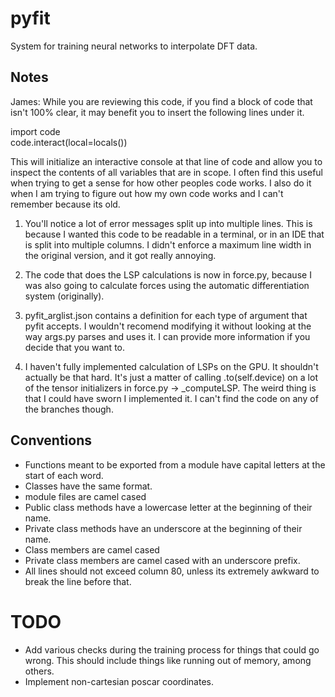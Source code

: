 # pyfit
System for training neural networks to interpolate DFT data. 

## Notes

James: While you are reviewing this code, if you find a block of code that isn't 100% clear, it may benefit you to insert the following lines under it.

  import code  
  code.interact(local=locals())

This will initialize an interactive console at that line of code and allow you to inspect the contents of all variables that are in scope. I often find this useful when trying to get a sense for how other peoples code works. I also do it when I am trying to figure out how my own code works and I can't remember because its old.

1) You'll notice a lot of error messages split up into multiple lines. This is because I wanted this code to be readable in a terminal, or in an IDE that is split into multiple columns. I didn't enforce a maximum line width in the original version, and it got really annoying.

2) The code that does the LSP calculations is now in force.py, because I was also going to calculate forces using the automatic differentiation system (originally). 

3) pyfit_arglist.json contains a definition for each type of argument that pyfit accepts. I wouldn't recomend modifying it without looking at the way args.py parses and uses it. I can provide more information if you decide that you want to.

4) I haven't fully implemented calculation of LSPs on the GPU. It shouldn't actually be that hard. It's just a matter of calling .to(self.device) on a lot of the tensor initializers in force.py -> _computeLSP. The weird thing is that I could have sworn I implemented it. I can't find the code on any of the branches though.

## Conventions

* Functions meant to be exported from a module have capital letters at the start of each word.
* Classes have the same format.
* module files are camel cased
* Public class methods have a lowercase letter at the beginning of their name.
* Private class methods have an underscore at the beginning of their name.
* Class members are camel cased
* Private class members are camel cased with an underscore prefix.
* All lines should not exceed column 80, unless its extremely awkward to break the line before that.

# TODO

- Add various checks during the training process for things that could go wrong.
   This should include things like running out of memory, among others.
- Implement non-cartesian poscar coordinates.

